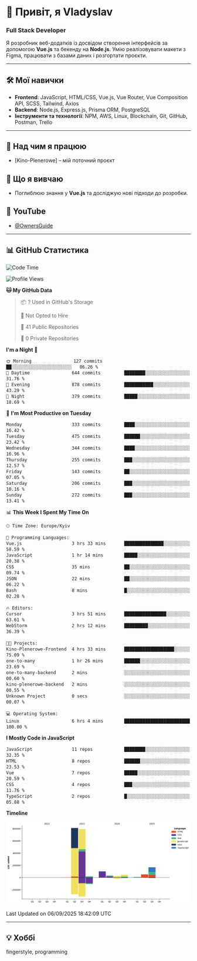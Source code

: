 # 👋 Привіт, я Vladyslav  
### Full Stack Developer  

Я розробник веб-додатків із досвідом створення інтерфейсів за допомогою **Vue.js** та бекенду на **Node.js**. Умію реалізовувати макети з Figma, працювати з базами даних і розгортати проєкти.

---

## 🛠 Мої навички  
- **Frontend**: JavaScript, HTML/CSS, Vue.js, Vue Router, Vue Composition API, SCSS, Tailwind, Axios  
- **Backend**: Node.js, Express.js, Prisma ORM, PostgreSQL  
- **Інструменти та технології**: NPM, AWS, Linux, Blockchain, Git, GitHub, Postman, Trello  

---

## 🔭 Над чим я працюю  
- [Kino-Plenerowe] – мій поточний проєкт

## 🌱 Що я вивчаю  
- Поглиблюю знання у **Vue.js** та досліджую нові підходи до розробки.

## 🎥 YouTube  
- [@OwnersGuide](https://www.youtube.com/@OwnersGuide-)
  
---

## 📊 GitHub Статистика  
<!--START_SECTION:waka-->
![Code Time](http://img.shields.io/badge/Code%20Time-93%20hrs%2053%20mins-blue)

![Profile Views](http://img.shields.io/badge/Profile%20Views-0-blue)

**🐱 My GitHub Data** 

> 📦 ? Used in GitHub's Storage 
 > 
> 🚫 Not Opted to Hire
 > 
> 📜 41 Public Repositories 
 > 
> 🔑 0 Private Repositories 
 > 
**I'm a Night 🦉** 

```text
🌞 Morning                127 commits         ██░░░░░░░░░░░░░░░░░░░░░░░   06.26 % 
🌆 Daytime                644 commits         ████████░░░░░░░░░░░░░░░░░   31.76 % 
🌃 Evening                878 commits         ███████████░░░░░░░░░░░░░░   43.29 % 
🌙 Night                  379 commits         █████░░░░░░░░░░░░░░░░░░░░   18.69 % 
```
📅 **I'm Most Productive on Tuesday** 

```text
Monday                   333 commits         ████░░░░░░░░░░░░░░░░░░░░░   16.42 % 
Tuesday                  475 commits         ██████░░░░░░░░░░░░░░░░░░░   23.42 % 
Wednesday                344 commits         ████░░░░░░░░░░░░░░░░░░░░░   16.96 % 
Thursday                 255 commits         ███░░░░░░░░░░░░░░░░░░░░░░   12.57 % 
Friday                   143 commits         ██░░░░░░░░░░░░░░░░░░░░░░░   07.05 % 
Saturday                 206 commits         ███░░░░░░░░░░░░░░░░░░░░░░   10.16 % 
Sunday                   272 commits         ███░░░░░░░░░░░░░░░░░░░░░░   13.41 % 
```


📊 **This Week I Spent My Time On** 

```text
🕑︎ Time Zone: Europe/Kyiv

💬 Programming Languages: 
Vue.js                   3 hrs 33 mins       ███████████████░░░░░░░░░░   58.59 % 
JavaScript               1 hr 14 mins        █████░░░░░░░░░░░░░░░░░░░░   20.38 % 
CSS                      35 mins             ██░░░░░░░░░░░░░░░░░░░░░░░   09.74 % 
JSON                     22 mins             ██░░░░░░░░░░░░░░░░░░░░░░░   06.22 % 
Bash                     8 mins              █░░░░░░░░░░░░░░░░░░░░░░░░   02.28 % 

🔥 Editors: 
Cursor                   3 hrs 51 mins       ████████████████░░░░░░░░░   63.61 % 
WebStorm                 2 hrs 12 mins       █████████░░░░░░░░░░░░░░░░   36.39 % 

🐱‍💻 Projects: 
Kino-Plenerowe-Frontend  4 hrs 33 mins       ███████████████████░░░░░░   75.09 % 
one-to-many              1 hr 26 mins        ██████░░░░░░░░░░░░░░░░░░░   23.69 % 
one-to-many-backend      2 mins              ░░░░░░░░░░░░░░░░░░░░░░░░░   00.60 % 
kino-plenerowe-backend   2 mins              ░░░░░░░░░░░░░░░░░░░░░░░░░   00.55 % 
Unknown Project          0 secs              ░░░░░░░░░░░░░░░░░░░░░░░░░   00.07 % 

💻 Operating System: 
Linux                    6 hrs 4 mins        █████████████████████████   100.00 % 
```

**I Mostly Code in JavaScript** 

```text
JavaScript               11 repos            ████████░░░░░░░░░░░░░░░░░   32.35 % 
HTML                     8 repos             ██████░░░░░░░░░░░░░░░░░░░   23.53 % 
Vue                      7 repos             █████░░░░░░░░░░░░░░░░░░░░   20.59 % 
CSS                      4 repos             ███░░░░░░░░░░░░░░░░░░░░░░   11.76 % 
TypeScript               2 repos             █░░░░░░░░░░░░░░░░░░░░░░░░   05.88 % 
```



**Timeline**

![Lines of Code chart](https://raw.githubusercontent.com/owner6/owner6/main/assets/bar_graph.png)


 Last Updated on 06/09/2025 18:42:09 UTC
<!--END_SECTION:waka-->




---

## 💡 Хоббі  
fingerstyle, programming  
